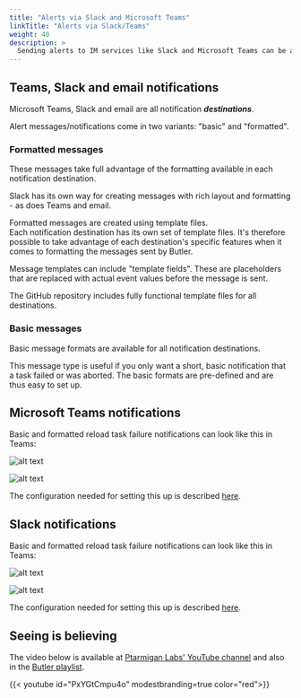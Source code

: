 ```yaml
---
title: "Alerts via Slack and Microsoft Teams"
linkTitle: "Alerts via Slack/Teams"
weight: 40
description: >
  Sending alerts to IM services like Slack and Microsoft Teams can be a great way to quickly notify people about urgent issues.
---
```


## Teams, Slack and email notifications

Microsoft Teams, Slack and email are all notification ***destinations***.

Alert messages/notifications come in two variants: "basic" and "formatted".

### Formatted messages

These messages take full advantage of the formatting available in each notification destination.

Slack has its own way for creating messages with rich layout and formatting - as does Teams and email.

Formatted messages are created using template files.  
Each notification destination has its own set of template files. It's therefore possible to take advantage of each destination's specific features when it comes to formatting the messages sent by Butler.

Message templates can include "template fields". These are placeholders that are replaced with actual event values before the message is sent.

The GitHub repository includes fully functional template files for all destinations.

### Basic messages

Basic message formats are available for all notification destinations.

This message type is useful if you only want a short, basic notification that a task failed or was aborted. The basic formats are pre-defined and are thus easy to set up.

## Microsoft Teams notifications

Basic and formatted reload task failure notifications can look like this in Teams:

![alt text](/img/failed-reload-teams-basic_1.png "Basic failed reload notification in Microsoft Teams")  

![alt text](/img/failed-reload-teams-formatted_1.png "Formatted failed reload notification in Microsoft Teams")  

The configuration needed for setting this up is described [here](/docs/getting-started/setup/reload-alerts/alert-teams/). 

## Slack notifications

Basic and formatted reload task failure notifications can look like this in Teams:

![alt text](/img/failed-reload-slack-basic_1.png "Basic failed reload notification in Microsoft Teams")  

![alt text](/img/failed-reload-slack-formatted_1.png "Formatted failed reload notification in Microsoft Teams")  

The configuration needed for setting this up is described [here](/docs/getting-started/setup/reload-alerts/alert-slack/).

## Seeing is believing

The video below is available at [Ptarmigan Labs' YouTube channel](https://www.youtube.com/channel/UCpQblhippq-KfWkXEEYFHTQ) and also in the [Butler playlist](https://www.youtube.com/playlist?list=PLUuyY5OOOsz3XX5YT2QEwa7dzaBT1kOCP).

{{< youtube id="PxYGtCmpu4o" modestbranding=true color="red">}}
